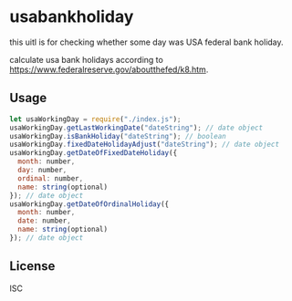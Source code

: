 # usabankholiday

this uitl is for checking whether some day was USA federal bank holiday.

calculate usa bank holidays according to https://www.federalreserve.gov/aboutthefed/k8.htm.

## Usage

```js
let usaWorkingDay = require("./index.js");
usaWorkingDay.getLastWorkingDate("dateString"); // date object
usaWorkingDay.isBankHoliday("dateString"); // boolean
usaWorkingDay.fixedDateHolidayAdjust("dateString"); // date object
usaWorkingDay.getDateOfFixedDateHoliday({
  month: number,
  day: number,
  ordinal: number,
  name: string(optional)
}); // date object
usaWorkingDay.getDateOfOrdinalHoliday({
  month: number,
  date: number,
  name: string(optional)
}); // date object
```

## License

ISC
